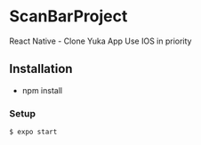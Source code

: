 # ScanBarProject
React Native - Clone Yuka App
Use IOS in priority

## Installation

- npm install

### Setup

```shell
$ expo start
```
